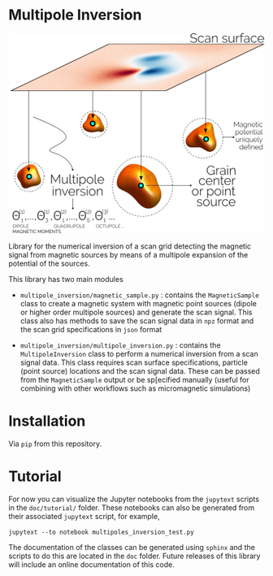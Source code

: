 # Multipole Inversion

![](doc/images/multipoles.png)

Library for the numerical inversion of a scan grid detecting the magnetic
signal from magnetic sources by means of a multipole expansion of the
potential of the sources.

This library has two main modules

- `multipole_inversion/magnetic_sample.py` : contains the `MagneticSample`
  class to create a magnetic system with magnetic point sources (dipole or
  higher order multipole sources) and generate the scan signal. This class also
  has methods to save the scan signal data in `npz` format and the scan grid
  specifications in `json` format

- `multipole_inversion/multipole_inversion.py` : contains the
  `MultipoleInversion` class to perform a numerical inversion from a scan
  signal data. This class requires scan surface specifications, particle (point
  source) locations and the scan signal data. These can be passed from the
  `MagneticSample` output or be sp[ecified manually (useful for combining with
  other workflows such as micromagnetic simulations)

# Installation

Via `pip` from this repository.

# Tutorial

For now you can visualize the Jupyter notebooks from the `jupytext` scripts in
the `doc/tutorial/` folder. These notebooks can also be generated from their associated `jupytext` script, for example,

```
jupytext --to notebook multipoles_inversion_test.py 
```

The documentation of the classes can be generated using `sphinx` and the
scripts to do this are located in the `doc` folder. Future releases of this
library will include an online documentation of this code.
